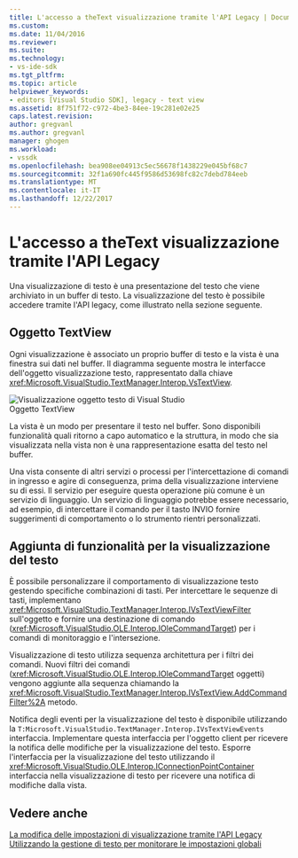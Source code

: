 ```yaml
---
title: L'accesso a theText visualizzazione tramite l'API Legacy | Documenti Microsoft
ms.custom: 
ms.date: 11/04/2016
ms.reviewer: 
ms.suite: 
ms.technology:
- vs-ide-sdk
ms.tgt_pltfrm: 
ms.topic: article
helpviewer_keywords:
- editors [Visual Studio SDK], legacy - text view
ms.assetid: 8f751f72-c972-4be3-84ee-19c281e02e25
caps.latest.revision: 
author: gregvanl
ms.author: gregvanl
manager: ghogen
ms.workload:
- vssdk
ms.openlocfilehash: bea908ee04913c5ec56678f1438229e045bf68c7
ms.sourcegitcommit: 32f1a690fc445f9586d53698fc82c7debd784eeb
ms.translationtype: MT
ms.contentlocale: it-IT
ms.lasthandoff: 12/22/2017
---
```

# <a name="accessing-thetext-view-by-using-the-legacy-api"></a>L'accesso a theText visualizzazione tramite l'API Legacy
Una visualizzazione di testo è una presentazione del testo che viene archiviato in un buffer di testo. La visualizzazione del testo è possibile accedere tramite l'API legacy, come illustrato nella sezione seguente.  
  
## <a name="text-view-object"></a>Oggetto TextView  
 Ogni visualizzazione è associato un proprio buffer di testo e la vista è una finestra sui dati nel buffer. Il diagramma seguente mostra le interfacce dell'oggetto visualizzazione testo, rappresentato dalla chiave <xref:Microsoft.VisualStudio.TextManager.Interop.VsTextView>.  
  
 ![Visualizzazione oggetto testo di Visual Studio](../extensibility/media/vstextview.gif "vstextview")  
Oggetto TextView  
  
 La vista è un modo per presentare il testo nel buffer. Sono disponibili funzionalità quali ritorno a capo automatico e la struttura, in modo che sia visualizzata nella vista non è una rappresentazione esatta del testo nel buffer.  
  
 Una vista consente di altri servizi o processi per l'intercettazione di comandi in ingresso e agire di conseguenza, prima della visualizzazione interviene su di essi. Il servizio per eseguire questa operazione più comune è un servizio di linguaggio. Un servizio di linguaggio potrebbe essere necessario, ad esempio, di intercettare il comando per il tasto INVIO fornire suggerimenti di comportamento o lo strumento rientri personalizzati.  
  
## <a name="adding-functionality-to-the-text-view"></a>Aggiunta di funzionalità per la visualizzazione del testo  
 È possibile personalizzare il comportamento di visualizzazione testo gestendo specifiche combinazioni di tasti. Per intercettare le sequenze di tasti, implementano <xref:Microsoft.VisualStudio.TextManager.Interop.IVsTextViewFilter> sull'oggetto e fornire una destinazione di comando (<xref:Microsoft.VisualStudio.OLE.Interop.IOleCommandTarget>) per i comandi di monitoraggio e l'intersezione.  
  
 Visualizzazione di testo utilizza sequenza architettura per i filtri dei comandi. Nuovi filtri dei comandi (<xref:Microsoft.VisualStudio.OLE.Interop.IOleCommandTarget> oggetti) vengono aggiunte alla sequenza chiamando la <xref:Microsoft.VisualStudio.TextManager.Interop.IVsTextView.AddCommandFilter%2A> metodo.  
  
 Notifica degli eventi per la visualizzazione del testo è disponibile utilizzando la `T:Microsoft.VisualStudio.TextManager.Interop.IVsTextViewEvents` interfaccia. Implementare questa interfaccia per l'oggetto client per ricevere la notifica delle modifiche per la visualizzazione del testo. Esporre l'interfaccia per la visualizzazione del testo utilizzando il <xref:Microsoft.VisualStudio.OLE.Interop.IConnectionPointContainer> interfaccia nella visualizzazione di testo per ricevere una notifica di modifiche dalla vista.  
  
## <a name="see-also"></a>Vedere anche  
 [La modifica delle impostazioni di visualizzazione tramite l'API Legacy](../extensibility/changing-view-settings-by-using-the-legacy-api.md)   
 [Utilizzando la gestione di testo per monitorare le impostazioni globali](../extensibility/using-the-text-manager-to-monitor-global-settings.md)